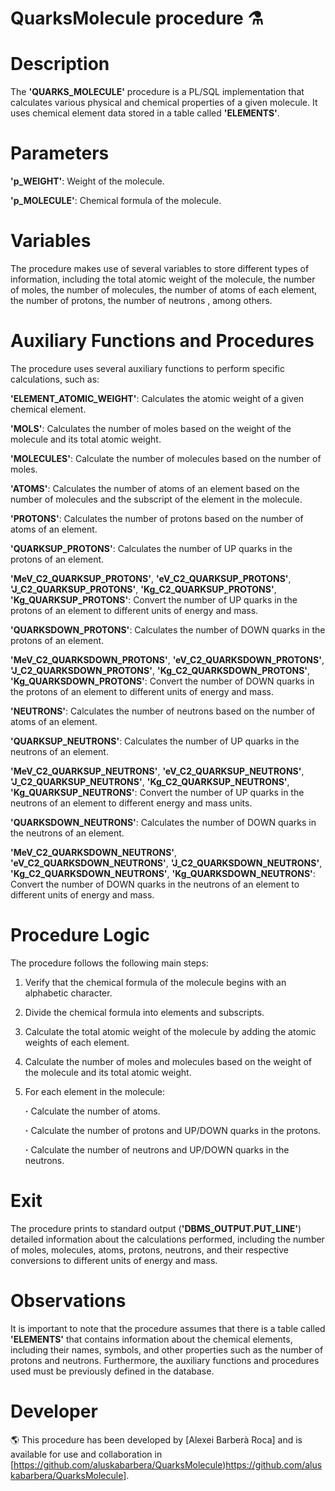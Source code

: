 # QuarksMolecule procedure ⚗️

# Description
The **'QUARKS_MOLECULE'** procedure is a PL/SQL implementation that calculates various physical and chemical properties of a given molecule. It uses chemical element data stored in a table called **'ELEMENTS'**.

# Parameters
**'p_WEIGHT'**: Weight of the molecule.

**'p_MOLECULE'**: Chemical formula of the molecule.

# Variables
The procedure makes use of several variables to store different types of information, including the total atomic weight of the molecule, the number of moles, the number of molecules, the number of atoms of each element, the number of protons, the number of neutrons , among others.

# Auxiliary Functions and Procedures
The procedure uses several auxiliary functions to perform specific calculations, such as:

**'ELEMENT_ATOMIC_WEIGHT'**: Calculates the atomic weight of a given chemical element.

**'MOLS'**: Calculates the number of moles based on the weight of the molecule and its total atomic weight.

**'MOLECULES'**: Calculate the number of molecules based on the number of moles.

**'ATOMS'**: Calculates the number of atoms of an element based on the number of molecules and the subscript of the element in the molecule.

**'PROTONS'**: Calculates the number of protons based on the number of atoms of an element.

**'QUARKSUP_PROTONS'**: Calculates the number of UP quarks in the protons of an element.

**'MeV_C2_QUARKSUP_PROTONS'**, **'eV_C2_QUARKSUP_PROTONS'**, **'J_C2_QUARKSUP_PROTONS'**, **'Kg_C2_QUARKSUP_PROTONS'**, **'Kg_QUARKSUP_PROTONS'**: Convert the number of UP quarks in the protons of an element to different units of energy and mass.

**'QUARKSDOWN_PROTONS'**: Calculates the number of DOWN quarks in the protons of an element.

**'MeV_C2_QUARKSDOWN_PROTONS'**, **'eV_C2_QUARKSDOWN_PROTONS'**, **'J_C2_QUARKSDOWN_PROTONS'**, **'Kg_C2_QUARKSDOWN_PROTONS'**, **'Kg_QUARKSDOWN_PROTONS'**: Convert the number of DOWN quarks in the protons of an element to different units of energy and mass.

**'NEUTRONS'**: Calculates the number of neutrons based on the number of atoms of an element.

**'QUARKSUP_NEUTRONS'**: Calculates the number of UP quarks in the neutrons of an element.

**'MeV_C2_QUARKSUP_NEUTRONS'**, **'eV_C2_QUARKSUP_NEUTRONS'**, **'J_C2_QUARKSUP_NEUTRONS'**, **'Kg_C2_QUARKSUP_NEUTRONS'**, **'Kg_QUARKSUP_NEUTRONS'**: Convert the number of UP quarks in the neutrons of an element to different energy and mass units.

**'QUARKSDOWN_NEUTRONS'**: Calculates the number of DOWN quarks in the neutrons of an element.

**'MeV_C2_QUARKSDOWN_NEUTRONS'**, **'eV_C2_QUARKSDOWN_NEUTRONS'**, **'J_C2_QUARKSDOWN_NEUTRONS'**, **'Kg_C2_QUARKSDOWN_NEUTRONS'**, **'Kg_QUARKSDOWN_NEUTRONS'**: Convert the number of DOWN quarks in the neutrons of an element to different units of energy and mass.

# Procedure Logic
The procedure follows the following main steps:

1. Verify that the chemical formula of the molecule begins with an alphabetic character.
2. Divide the chemical formula into elements and subscripts.
3. Calculate the total atomic weight of the molecule by adding the atomic weights of each element.
4. Calculate the number of moles and molecules based on the weight of the molecule and its total atomic weight.
5. For each element in the molecule:

   __·__ Calculate the number of atoms.

   __·__ Calculate the number of protons and UP/DOWN quarks in the protons.

   __·__ Calculate the number of neutrons and UP/DOWN quarks in the neutrons.

# Exit
The procedure prints to standard output (**'DBMS_OUTPUT.PUT_LINE'**) detailed information about the calculations performed, including the number of moles, molecules, atoms, protons, neutrons, and their respective conversions to different units of energy and mass.

# Observations
It is important to note that the procedure assumes that there is a table called **'ELEMENTS'** that contains information about the chemical elements, including their names, symbols, and other properties such as the number of protons and neutrons. Furthermore, the auxiliary functions and procedures used must be previously defined in the database.

# Developer
🌎 This procedure has been developed by [Alexei Barberà Roca] and is available for use and collaboration in [https://github.com/aluskabarbera/QuarksMolecule)https://github.com/aluskabarbera/QuarksMolecule].
